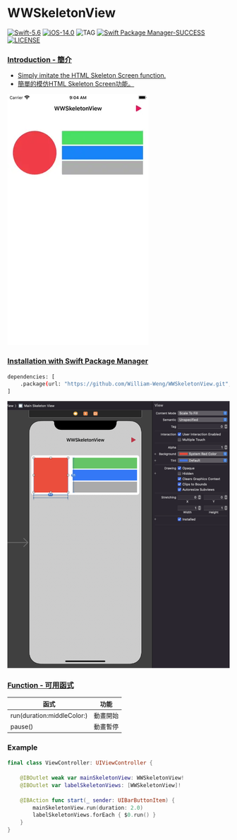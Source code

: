 # WWSkeletonView
[![Swift-5.6](https://img.shields.io/badge/Swift-5.6-orange.svg?style=flat)](https://developer.apple.com/swift/) [![iOS-14.0](https://img.shields.io/badge/iOS-14.0-pink.svg?style=flat)](https://developer.apple.com/swift/) ![TAG](https://img.shields.io/github/v/tag/William-Weng/WWSkeletonView) [![Swift Package Manager-SUCCESS](https://img.shields.io/badge/Swift_Package_Manager-SUCCESS-blue.svg?style=flat)](https://developer.apple.com/swift/) [![LICENSE](https://img.shields.io/badge/LICENSE-MIT-yellow.svg?style=flat)](https://developer.apple.com/swift/)

### [Introduction - 簡介](https://swiftpackageindex.com/William-Weng)
- [Simply imitate the HTML Skeleton Screen function.](https://landpattern2630.wixsite.com/landpattern/copy-of-design-3)
- [簡單的模仿HTML Skeleton Screen功能。](https://github.com/William-Weng/WWBarberPoleView)

![](./Example.webp)

### [Installation with Swift Package Manager](https://medium.com/彼得潘的-swift-ios-app-開發問題解答集/使用-spm-安裝第三方套件-xcode-11-新功能-2c4ffcf85b4b)

```bash
dependencies: [
    .package(url: "https://github.com/William-Weng/WWSkeletonView.git", .upToNextMajor(from: "1.2.0"))
]
```

![](./IBDesignable.png)

### [Function - 可用函式](https://ezgif.com/video-to-webp)
|函式|功能|
|-|-|
|run(duration:middleColor:)|動畫開始|
|pause()|動畫暫停|

### Example
```swift
final class ViewController: UIViewController {

    @IBOutlet weak var mainSkeletonView: WWSkeletonView!
    @IBOutlet var labelSkeletonViews: [WWSkeletonView]!
        
    @IBAction func start(_ sender: UIBarButtonItem) {
        mainSkeletonView.run(duration: 2.0)
        labelSkeletonViews.forEach { $0.run() }
    }
}
```
